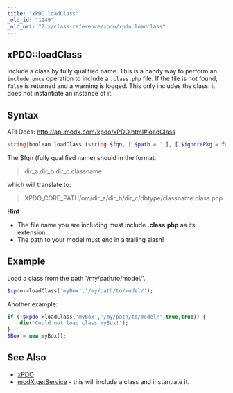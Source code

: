 ```yaml
---
title: "xPDO.loadClass"
_old_id: "1249"
_old_uri: "2.x/class-reference/xpdo/xpdo.loadclass"
---
```


## xPDO::loadClass

Include a class by fully qualified name. This is a handy way to perform an `include_once` operation to include a `.class.php` file. If the file is not found, `false` is returned and a warning is logged. This only includes the class: it does not instantiate an instance of it.

## Syntax

API Docs: <http://api.modx.com/xpdo/xPDO.html#loadClass>

``` php 
string|boolean loadClass (string $fqn, [ $path = ''], [ $ignorePkg = false], [ $transient = false])
```

The $fqn (fully qualified name) should in the format:

> dir\_a.dir\_b.dir\_c.classname

which will translate to:

> XPDO\_CORE\_PATH/om/dir\_a/dir\_b/dir\_c/dbtype/classname.class.php

**Hint**
- The file name you are including must include **.class.php** as its extension.
- The path to your model must end in a trailing slash!



## Example

Load a class from the path '/my/path/to/model/'.

``` php 
$xpdo->loadClass('myBox','/my/path/to/model/');
```

Another example:

``` php 
if (!$xpdo->loadClass('myBox','/my/path/to/model/',true,true)) {
    die('Could not load class myBox!');
}
$Box = new myBox();
```

## See Also

- [xPDO](extending-modx/xpdo "xPDO")
- [modX.getService](extending-modx/modx-class/reference/modx.getservice "modX.getService") - this will include a class and instantiate it.